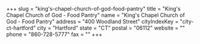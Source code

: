 +++
slug = "king's-chapel-church-of-god-food-pantry"
title = "King's Chapel Church of God - Food Pantry"
name = "King's Chapel Church of God - Food Pantry"
address = "400 Woodland Street"
cityIndexKey = "city-ct-hartford"
city = "Hartford"
state = "CT"
postal = "06112"
website = ""
phone = "860-728-5777"
fax = ""
+++
